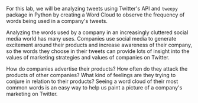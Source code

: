 For this lab, we will be analyzing tweets using Twitter's API and `tweepy` package in Python by creating a Word Cloud to observe the frequency of words being used in a company's tweets.

Analyzing the words used by a company in an increasingly cluttered social media world has many uses. Companies use social media to generate excitement around their products and increase awareness of their company, so the words they choose in their tweets can provide lots of insight into the values of marketing strategies and values of companies on Twitter. 

How do companies advertise their products? How often do they attack the products of other companies? What kind of feelings are they trying to conjure in relation to their products? Seeing a word cloud of their most common words is an easy way to help us paint a picture of a company's marketing on Twitter.